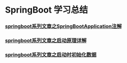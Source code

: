 # SpringBoot 学习总结

### [springboot系列文章之SpringBootApplication注解](https://juejin.im/post/5b778945f265da436b524043)
### [springboot系列文章之启动原理详解](https://juejin.im/post/5b79a6e651882542aa1b2c22)
### [springboot系列文章之启动时初始化数据](https://juejin.im/post/5b758819e51d45661d27ce5a)
